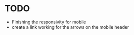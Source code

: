 # TODO
 
- Finishing the responsivity for mobile
- create a link working for the arrows on the mobile header
